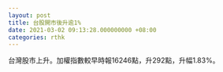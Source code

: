 ```yaml
---
layout: post
title: 台股開市後升逾1%
date: 2021-03-02 09:13:28.000000000 +08:00
categories: rthk
---
```


台灣股市上升。加權指數較早時報16246點，升292點，升幅1.83%。
